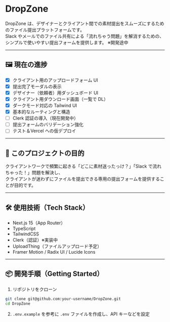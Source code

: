 # DropZone

DropZone は、デザイナーとクライアント間での素材提出をスムーズにするためのファイル提出プラットフォームです。  
Slack やメールでのファイル共有による「流れちゃう問題」を解消するための、シンプルで使いやすい提出フォームを提供します。
※開発途中

---

## 🖼 現在の進捗

- [x] クライアント用のアップロードフォーム UI
- [x] 提出完了モーダルの表示
- [x] デザイナー（依頼者）用ダッシュボード UI
- [x] クライアント用ダウンロード画面（一覧で DL）
- [x] ダークモード対応の Tailwind UI
- [x] 基本的なルーティングと構造
- [ ] Clerk 認証の導入（現在開発中）
- [ ] 提出フォームのバリデーション強化
- [ ] テスト＆Vercel への仮デプロイ

---

## 🧭 このプロジェクトの目的

クライアントワークで頻繁に起きる「どこに素材送ったっけ？」「Slack で流れちゃった！」問題を解決し、  
クライアントが迷わずにファイルを提出できる専用の提出フォームを提供することが目的です。

---

## 🛠️ 使用技術（Tech Stack）

- Next.js 15（App Router）
- TypeScript
- TailwindCSS
- Clerk（認証）※実装中
- UploadThing（ファイルアップロード予定）
- Framer Motion / Radix UI / Lucide Icons

---

## 📦 開発手順（Getting Started）

1. リポジトリをクローン

```bash
git clone git@github.com:your-username/DropZone.git
cd DropZone
```

2. `.env.example` を参考に `.env` ファイルを作成し、API キーなどを設定
